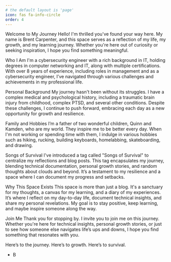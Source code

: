 ```yaml
---
# the default layout is 'page'
icon: fas fa-info-circle
order: 4
---
```


Welcome to My Journey
Hello! I'm thrilled you've found your way here. My name is Brent Carpenter, and this space serves as a reflection of my life, my growth, and my learning journey. Whether you're here out of curiosity or seeking inspiration, I hope you find something meaningful.

Who I Am
I'm a cybersecurity engineer with a rich background in IT, holding degrees in computer networking and IT, along with multiple certifications. With over 8 years of experience, including roles in management and as a cybersecurity engineer, I’ve navigated through various challenges and achievements in my professional life.

Personal Background
My journey hasn't been without its struggles. I have a complex medical and psychological history, including a traumatic brain injury from childhood, complex PTSD, and several other conditions. Despite these challenges, I continue to push forward, embracing each day as a new opportunity for growth and resilience.

Family and Hobbies
I’m a father of two wonderful children, Quinn and Kamden, who are my world. They inspire me to be better every day. When I'm not working or spending time with them, I indulge in various hobbies such as hiking, rucking, building keyboards, homelabbing, skateboarding, and drawing.

Songs of Survival
I've introduced a tag called "Songs of Survival" to centralize my reflections and blog posts. This tag encapsulates my journey, blending technical documentation, personal growth stories, and random thoughts about clouds and beyond. It’s a testament to my resilience and a space where I can document my progress and setbacks.

Why This Space Exists
This space is more than just a blog. It's a sanctuary for my thoughts, a canvas for my learning, and a diary of my experiences. It’s where I reflect on my day-to-day life, document technical insights, and share my personal revelations. My goal is to stay positive, keep learning, and maybe inspire someone along the way.

Join Me
Thank you for stopping by. I invite you to join me on this journey. Whether you're here for technical insights, personal growth stories, or just to see how someone else navigates life’s ups and downs, I hope you find something that resonates with you.

Here’s to the journey. Here’s to growth. Here’s to survival.

- B






